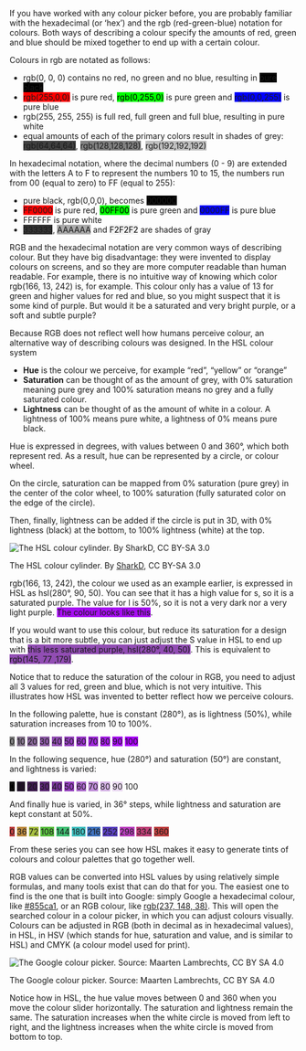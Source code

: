 If you have worked with any colour picker before, you are probably familiar with the hexadecimal (or ‘hex’) and the rgb (red-green-blue) notation for colours. Both ways of describing a colour specify the amounts of red, green and blue should be mixed together to end up with a certain colour. 

Colours in rgb are notated as follows:

- rgb(0, 0, 0) contains no red, no green and no blue, resulting in <span class='coloured-span' style='background-color: #000000'>pure black</span>
- <span class='coloured-span' style='background-color: #ff0000'>rgb(255,0,0)</span> is pure red, <span class='coloured-span' style='background-color: #00ff00; color: black'>rgb(0,255,0)</span> is pure green and <span class='coloured-span' style='background-color: #0000ff'>rgb(0,0,255)</span> is pure blue
- rgb(255, 255, 255) is full red, full green and full blue, resulting in pure white
- equal amounts of each of the primary colors result in shades of grey: <span class='coloured-span' style='background-color: #404040'>
rgb(64,64,64)</span>, <span class='coloured-span' style='background-color: #808080'>rgb(128,128,128)</span>, <span class='coloured-span' style='background-color: #C0C0C0'>rgb(192,192,192)

In hexadecimal notation, where the decimal numbers (0 - 9) are extended with the letters A to F to represent the numbers 10 to 15, the numbers run from 00 (equal to zero) to FF (equal to 255):

- pure black, rgb(0,0,0), becomes <span class='coloured-span' style='background-color: #000000'>000000</span>
- <span class='coloured-span' style='background-color: #ff0000'>FF0000</span> is pure red, <span class='coloured-span' style='background-color: #00ff00; color: black'>00FF00</span> is pure green and <span class='coloured-span' style='background-color: #0000ff'>0000FF</span> is pure blue
- FFFFFF is pure white
- <span class='coloured-span' style='background-color: #333333'>333333</span>, <span class='coloured-span' style='background-color: #aaaaaa'>AAAAAA</span> and <span class='coloured-span' style='background-color: #f2f2f2; color: black'>F2F2F2</span> are shades of gray

RGB and the hexadecimal notation are very common ways of describing colour. But they have big disadvantage: they were invented to display colours on screens, and so they are more computer readable than human readable. For example, there is no intuitive way of knowing which color rgb(166, 13, 242) is, for example. This colour only has a value of 13 for green and higher values for red and blue, so you might suspect that it is some kind of purple. But would it be a saturated and very bright purple, or a soft and subtle purple?

Because RGB does not reflect well how humans perceive colour, an alternative way of describing colours was designed. In the HSL colour system

- **Hue** is the colour we perceive, for example “red”, “yellow” or “orange”
- **Saturation** can be thought of as the amount of grey, with 0% saturation meaning pure grey and 100% saturation means no grey and a fully saturated colour.
- **Lightness** can be thought of as the amount of white in a colour. A lightness of 100% means pure white, a lightness of 0% means pure black.

Hue is expressed in degrees, with values between 0 and 360°, which both represent red. As a result, hue can be represented by a circle, or colour wheel.

On the circle, saturation can be mapped from 0% saturation (pure grey) in the center of the color wheel, to 100% saturation (fully saturated color on the edge of the circle).

Then, finally, lightness can be added if the circle is put in 3D, with 0% lightness (black) at the bottom, to 100% lightness (white) at the top.

![The HSL colour cylinder. By [SharkD](https://commons.wikimedia.org/wiki/File:HSL_color_solid_cylinder_saturation_gray.png), CC BY-SA 3.0](Data%20visualisation%20design%20in%20practice%201%20design%20tri%201d0d3c62419c4546846d9a92f783836c/1280px-HSL_color_solid_cylinder_saturation_gray.png)

The HSL colour cylinder. By [SharkD](https://commons.wikimedia.org/wiki/File:HSL_color_solid_cylinder_saturation_gray.png), CC BY-SA 3.0

rgb(166, 13, 242), the colour we used as an example earlier, is expressed in HSL as hsl(280°, 90, 50). You can see that it has a high value for s, so it is a saturated purple. The value for l is 50%, so it is not a very dark nor a very light purple. <span class='coloured-span' style='background-color: #a60df2'>The colour looks like this</span>.

If you would want to use this colour, but reduce its saturation for a design that is a bit more subtle, you can just adjust the S value in HSL to end up with <span class='coloured-span' style='background-color: #914db3'>this less saturated purple, hsl(280°, 40, 50)</span>. This is equivalent to <span class='coloured-span' style='background-color: #914db3'>rgb(145, 77 ,179)</span>.

Notice that to reduce the saturation of the colour in RGB, you need to adjust all 3 values for red, green and blue, which is not very intuitive. This illustrates how HSL was invented to better reflect how we perceive colours.

In the following palette, hue is constant (280°), as is lightness (50%), while saturation increases from 10 to 100%. 

<span class='coloured-span' style='background-color: #808080'>0</span>
<span class='coloured-span' style='background-color: #84738c'> 10</span>
<span class='coloured-span' style='background-color: #886699'> 20</span>
<span class='coloured-span' style='background-color: #8c59a6'> 30</span>
<span class='coloured-span' style='background-color: #914db3'> 40</span>
<span class='coloured-span' style='background-color: #9540bf'> 50</span>
<span class='coloured-span' style='background-color: #9933cc'> 60</span>
<span class='coloured-span' style='background-color: #9d26d9'> 70</span>
<span class='coloured-span' style='background-color: #a219e6'> 80</span>
<span class='coloured-span' style='background-color: #a60df2'> 90</span>
<span class='coloured-span' style='background-color: #aa00ff'> 100</span>

In the following sequence, hue (280°) and saturation (50°) are constant, and lightness is varied:

<span class='coloured-span' style='background-color: #000000'>0</span>
<span class='coloured-span' style='background-color: #1e0d26'> 10</span>
<span class='coloured-span' style='background-color: #3c194d'> 20</span>
<span class='coloured-span' style='background-color: #5a2574'> 30</span>
<span class='coloured-span' style='background-color: #773399'> 40</span>
<span class='coloured-span' style='background-color: #9540bf'> 50</span>
<span class='coloured-span' style='background-color: #aa66cc'> 60</span>
<span class='coloured-span' style='background-color: #bf8cd9'> 70</span>
<span class='coloured-span' style='background-color: #d5b3e6'> 80</span>
<span class='coloured-span' style='background-color: #ead9f2'> 90</span>
<span class='coloured-span' style='background-color: #ffffff'> 100</span>

And finally hue is varied, in 36° steps, while lightness and saturation are kept constant at 50%.

<span class='coloured-span' style='background-color: #bf4040'>0</span>
<span class='coloured-span' style='background-color: #bf8c40'> 36</span>
<span class='coloured-span' style='background-color: #a6bf40'> 72</span>
<span class='coloured-span' style='background-color: #59bf40'> 108</span>
<span class='coloured-span' style='background-color: #40bf73'> 144</span>
<span class='coloured-span' style='background-color: #40bfbf'> 180</span>
<span class='coloured-span' style='background-color: #4073bf'> 216</span>
<span class='coloured-span' style='background-color: #5940bf'> 252</span>
<span class='coloured-span' style='background-color: #bb40bf'> 298</span>
<span class='coloured-span' style='background-color: #bf4077'> 334</span>
<span class='coloured-span' style='background-color: #bf4040'> 360</span>

From these series you can see how HSL makes it easy to generate tints of colours and colour palettes that go together well.

RGB values can be converted into HSL values by using relatively simple formulas, and many tools exist that can do that for you. The easiest one to find is the one that is built into Google: simply Google a hexadecimal colour, like [#855ca1](https://www.google.com/search?q=%23855ca1), or an RGB colour, like [rgb(237, 148, 38)](https://www.google.com/search?q=rgb(237%2C148%2C38)). This will open the searched colour in a colour picker, in which you can adjust colours visually. Colours can be adjusted in RGB (both in decimal as in hexadecimal values), in HSL, in HSV (which stands for hue, saturation and value, and is similar to HSL) and CMYK (a colour model used for print).

![The Google colour picker. Source: Maarten Lambrechts, CC BY SA 4.0](Data%20visualisation%20design%20in%20practice%201%20design%20tri%201d0d3c62419c4546846d9a92f783836c/google-colorpicker.png)

The Google colour picker. Source: Maarten Lambrechts, CC BY SA 4.0

Notice how in HSL, the hue value moves between 0 and 360 when you move the colour slider horizontally. The saturation and lightness remain the same. The saturation increases when the white circle is moved from left to right, and the lightness increases when the white circle is moved from bottom to top.